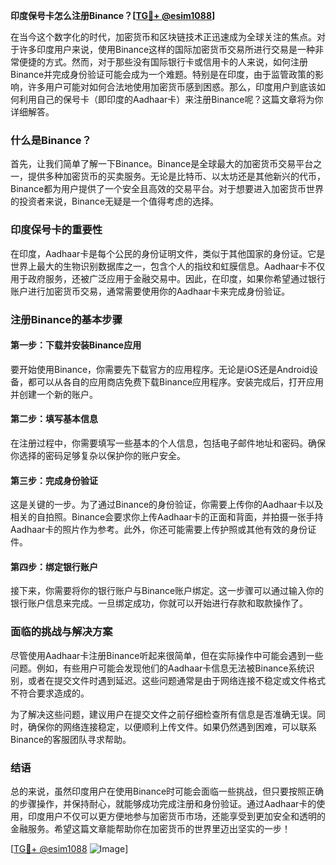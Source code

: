 **印度保号卡怎么注册Binance？[[TG💪+ @esim1088](https://t.me/s/esim1088)]**

在当今这个数字化的时代，加密货币和区块链技术正迅速成为全球关注的焦点。对于许多印度用户来说，使用Binance这样的国际加密货币交易所进行交易是一种非常便捷的方式。然而，对于那些没有国际银行卡或信用卡的人来说，如何注册Binance并完成身份验证可能会成为一个难题。特别是在印度，由于监管政策的影响，许多用户可能对如何合法地使用加密货币感到困惑。那么，印度用户到底该如何利用自己的保号卡（即印度的Aadhaar卡）来注册Binance呢？这篇文章将为你详细解答。

### 什么是Binance？

首先，让我们简单了解一下Binance。Binance是全球最大的加密货币交易平台之一，提供多种加密货币的买卖服务。无论是比特币、以太坊还是其他新兴的代币，Binance都为用户提供了一个安全且高效的交易平台。对于想要进入加密货币世界的投资者来说，Binance无疑是一个值得考虑的选择。

### 印度保号卡的重要性

在印度，Aadhaar卡是每个公民的身份证明文件，类似于其他国家的身份证。它是世界上最大的生物识别数据库之一，包含个人的指纹和虹膜信息。Aadhaar卡不仅用于政府服务，还被广泛应用于金融交易中。因此，在印度，如果你希望通过银行账户进行加密货币交易，通常需要使用你的Aadhaar卡来完成身份验证。

### 注册Binance的基本步骤

#### 第一步：下载并安装Binance应用

要开始使用Binance，你需要先下载官方的应用程序。无论是iOS还是Android设备，都可以从各自的应用商店免费下载Binance应用程序。安装完成后，打开应用并创建一个新的账户。

#### 第二步：填写基本信息

在注册过程中，你需要填写一些基本的个人信息，包括电子邮件地址和密码。确保你选择的密码足够复杂以保护你的账户安全。

#### 第三步：完成身份验证

这是关键的一步。为了通过Binance的身份验证，你需要上传你的Aadhaar卡以及相关的自拍照。Binance会要求你上传Aadhaar卡的正面和背面，并拍摄一张手持Aadhaar卡的照片作为参考。此外，你还可能需要上传护照或其他有效的身份证件。

#### 第四步：绑定银行账户

接下来，你需要将你的银行账户与Binance账户绑定。这一步骤可以通过输入你的银行账户信息来完成。一旦绑定成功，你就可以开始进行存款和取款操作了。

### 面临的挑战与解决方案

尽管使用Aadhaar卡注册Binance听起来很简单，但在实际操作中可能会遇到一些问题。例如，有些用户可能会发现他们的Aadhaar卡信息无法被Binance系统识别，或者在提交文件时遇到延迟。这些问题通常是由于网络连接不稳定或文件格式不符合要求造成的。

为了解决这些问题，建议用户在提交文件之前仔细检查所有信息是否准确无误。同时，确保你的网络连接稳定，以便顺利上传文件。如果仍然遇到困难，可以联系Binance的客服团队寻求帮助。

### 结语

总的来说，虽然印度用户在使用Binance时可能会面临一些挑战，但只要按照正确的步骤操作，并保持耐心，就能够成功完成注册和身份验证。通过Aadhaar卡的使用，印度用户不仅可以更方便地参与加密货币市场，还能享受到更加安全和透明的金融服务。希望这篇文章能帮助你在加密货币的世界里迈出坚实的一步！

[[TG💪+ @esim1088](https://t.me/s/esim1088) ![Image](https://i.postimg.cc/4NQfJmqS/Snipaste-2025-05-13-00-14-12.png)]